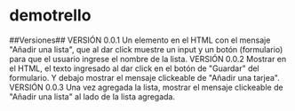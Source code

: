 # demotrello
##Versiones##
VERSIÓN 0.0.1
Un elemento en el HTML con el mensaje "Añadir una lista", que al dar click muestre un input y un botón (formulario) para que el usuario ingrese el nombre de la lista.
VERSIÓN 0.0.2
Mostrar en el HTML, el texto ingresado al dar click en el botón de "Guardar" del formulario.
Y debajo mostrar el mensaje clickeable de "Añadir una tarjea".
VERSIÓN 0.0.3
Una vez agregada la lista, mostrar el mensaje clickeable de "Añadir una lista" al lado de la lista agregada.
